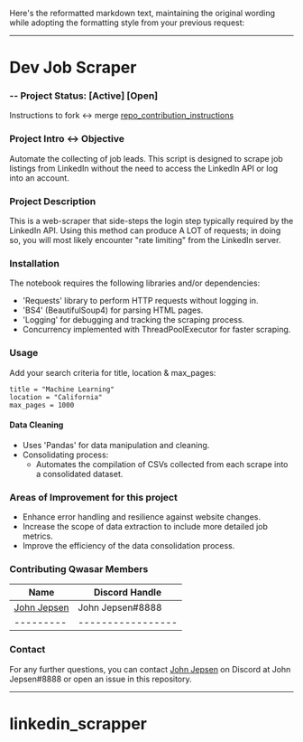 
Here's the reformatted markdown text, maintaining the original wording while adopting the formatting style from your previous request:

---

# Dev Job Scraper

### -- Project Status: [Active] [Open]

Instructions to fork <-> merge [repo_contribution_instructions](repo_contribution_instructions.md)

### Project Intro <-> Objective

Automate the collecting of job leads. This script is designed to scrape job listings from LinkedIn without the need to access the LinkedIn API or log into an account.

### Project Description

This is a web-scraper that side-steps the login step typically required by the LinkedIn API. Using this method can produce A LOT of requests; in doing so, you will most likely encounter "rate limiting" from the LinkedIn server.

### Installation

The notebook requires the following libraries and/or dependencies:

- 'Requests' library to perform HTTP requests without logging in.
- 'BS4' (BeautifulSoup4) for parsing HTML pages.
- 'Logging' for debugging and tracking the scraping process.
- Concurrency implemented with ThreadPoolExecutor for faster scraping.

### Usage

Add your search criteria for title, location & max_pages:

```
title = "Machine Learning"
location = "California"
max_pages = 1000
```

#### Data Cleaning

- Uses 'Pandas' for data manipulation and cleaning.
- Consolidating process:
  - Automates the compilation of CSVs collected from each scrape into a consolidated dataset.

### Areas of Improvement for this project

- Enhance error handling and resilience against website changes.
- Increase the scope of data extraction to include more detailed job metrics.
- Improve the efficiency of the data consolidation process.

### Contributing Qwasar Members

| Name                                          | Discord Handle    |
| --------------------------------------------- | ----------------- |
| [John Jepsen](https://github.com/John-Jepsen) | John Jepsen#8888  |
| ---------                                     | ----------------- |

### Contact

For any further questions, you can contact [John Jepsen](https://github.com/John-Jepsen) on Discord at John Jepsen#8888 or open an issue in this repository.

---
# linkedin_scrapper
